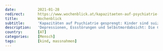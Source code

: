 ```yaml
---
date:          2021-01-28
redirect:      https://www.wochenblick.at/kapazitaeten-auf-psychiatrie-gesprengt-kinder-sind-suizidal-wegen-corona/
title:         Wochenblick
subtitle:      'Kapazitäten auf Psychiatrie gesprengt: Kinder sind suizidal wegen Corona'
description:   'Depressionen, Essstörungen und Selbstmordabsicht: Die Corona-Politik hat vor allem den Kinderseelen enorm zugesetzt.'
country:       [AT]
categories:    [Mensch]
tags:          [kind, massnahmen]
---
```

